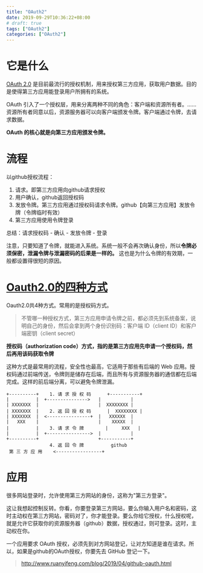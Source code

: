 ```yaml
---
title: "OAuth2"
date: 2019-09-29T10:36:22+08:00
# draft: true
tags: ["OAuth2"]
categories: ["OAuth2"]
---
```


# 它是什么

[OAuth 2.0](http://www.ruanyifeng.com/blog/2014/05/oauth_2_0.html) 是目前最流行的授权机制，用来授权第三方应用，获取用户数据。目的是使得第三方应用能登录用户所拥有的系统。

OAuth 引入了一个授权层，用来分离两种不同的角色：客户端和资源所有者。......资源所有者同意以后，资源服务器可以向客户端颁发令牌。客户端通过令牌，去请求数据。

**OAuth 的核心就是向第三方应用颁发令牌。**

# 流程

以github授权流程：

1. 请求。即第三方应用向github请求授权
2. 用户确认，github返回授权码
3. 发放令牌。第三方应用通过授权码请求令牌。github【向第三方应用】发放令牌（令牌临时有效）
4. 第三方应用使用令牌登录

总结：请求授权码 - 确认 - 发放令牌 - 登录

注意，只要知道了令牌，就能进入系统。系统一般不会再次确认身份，所以**令牌必须保密，泄漏令牌与泄漏密码的后果是一样的。** 这也是为什么令牌的有效期，一般都设置得很短的原因。

# [Oauth2.0的四种方式](http://www.ruanyifeng.com/blog/2019/04/oauth-grant-types.html)

Oauth2.0共4种方式。常用的是授权码方式。

> 不管哪一种授权方式，第三方应用申请令牌之前，都必须先到系统备案，说明自己的身份，然后会拿到两个身份识别码：客户端 ID（client ID）和客户端密钥（client secret）

**授权码（authorization code）方式，指的是第三方应用先申请一个授权码，然后再用该码获取令牌**

这种方式是最常用的流程，安全性也最高，它适用于那些有后端的 Web 应用。授权码通过前端传送，令牌则是储存在后端，而且所有与资源服务器的通信都在后端完成。这样的前后端分离，可以避免令牌泄漏。

```
+----------+    1. 请 求 授 权 码      +-----------+
|          |  +--------------->   |           |
| XXXXXXX  |                      |  XXXXXXXX |
| XXXXXXX  |    2. 返 回 授 权 码      |  XXXXXXXX |
| XXXXXXX  |  <----------------+  |   XXXXXX  |
|   XXX    |                      |    XXXXX  |
|          |    3. 请 求 令 牌        |     XXX   |
|          |  +---------------->  |           |
+----------+                      +-----------+
                4. 返 回 令 牌          github
 第 三 方 应 用    <-----------------+

```



# 应用

很多网站登录时，允许使用第三方网站的身份，这称为"第三方登录"。

这让我想起控制反转。你看，你要登录第三方网站，要么你输入用户名和密码，这时主动权在第三方网站，密码对了，你才能登录。要么你给它授权，什么授权呢，就是允许它获取你的资源服务器（github）数据，授权通过，则可登录。这时，主动权在你。



一个应用要求 OAuth 授权，必须先到对方网站登记，让对方知道是谁在请求。所以，如果是github的OAuth授权，你要先去 GitHub 登记一下。

> http://www.ruanyifeng.com/blog/2019/04/github-oauth.html